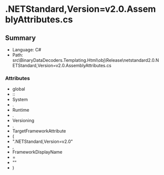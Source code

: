 ﻿# .NETStandard,Version=v2.0.AssemblyAttributes.cs

## Summary

* Language: C#
* Path: src\BinaryDataDecoders.Templating.Html\obj\Release\netstandard2.0\.NETStandard,Version=v2.0.AssemblyAttributes.cs

### Attributes

 - global
 - ::
 - System
 - .
 - Runtime
 - .
 - Versioning
 - .
 - TargetFrameworkAttribute
 - (
 - ".NETStandard,Version=v2.0"
 - ,
 - FrameworkDisplayName
 - =
 - ""
 - )

